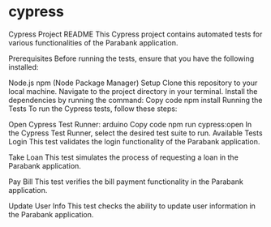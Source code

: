 # cypress
Cypress Project README
This Cypress project contains automated tests for various functionalities of the Parabank application.

Prerequisites
Before running the tests, ensure that you have the following installed:

Node.js
npm (Node Package Manager)
Setup
Clone this repository to your local machine.
Navigate to the project directory in your terminal.
Install the dependencies by running the command:
Copy code
npm install
Running the Tests
To run the Cypress tests, follow these steps:

Open Cypress Test Runner:
arduino
Copy code
npm run cypress:open
In the Cypress Test Runner, select the desired test suite to run.
Available Tests
Login
This test validates the login functionality of the Parabank application.

Take Loan
This test simulates the process of requesting a loan in the Parabank application.

Pay Bill
This test verifies the bill payment functionality in the Parabank application.

Update User Info
This test checks the ability to update user information in the Parabank application.


